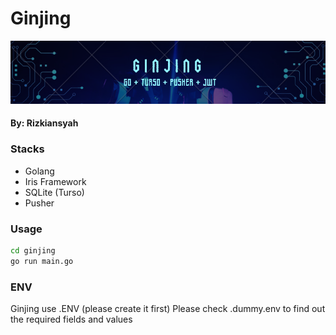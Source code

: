 
# Ginjing
![Ginjing](/GINJING.png "Ginjing")

#### By: Rizkiansyah
### Stacks
- Golang
- Iris Framework
- SQLite (Turso)
- Pusher

### Usage
```bash
cd ginjing
go run main.go
```

### ENV
Ginjing use .ENV (please create it first)
Please check .dummy.env to find out the required fields and values